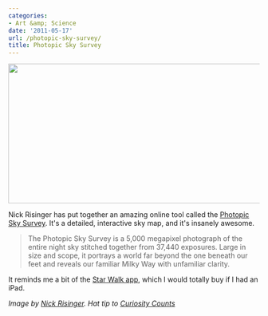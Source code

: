 ```yaml
---
categories:
- Art &amp; Science
date: '2011-05-17'
url: /photopic-sky-survey/
title: Photopic Sky Survey
---
```


<img src="https://gomakethings.com/wp-content/uploads/2011/05/Photopic.jpg" alt="" title="Photopic" width="560" height="280" class="aligncenter size-medium wp-image-591" />

Nick Risinger has put together an amazing online tool called the <a href="http://skysurvey.org/">Photopic Sky Survey</a>. It's a detailed, interactive sky map, and it's insanely awesome.

<blockquote>The Photopic Sky Survey is a 5,000 megapixel photograph of the entire night sky stitched together from 37,440 exposures. Large in size and scope, it portrays a world far beyond the one beneath our feet and reveals our familiar Milky Way with unfamiliar clarity.</blockquote>

It reminds me a bit of the <a href="http://vitotechnology.com/star-walk.html">Star Walk app</a>, which I would totally buy if I had an iPad.

<em>Image by <a href="http://skysurvey.org/">Nick Risinger</a>. Hat tip to <a href="http://curiositycounts.com/post/5167278753/photopic-sky-survey-astounding-5000-megapixel">Curiosity Counts</a></em>
